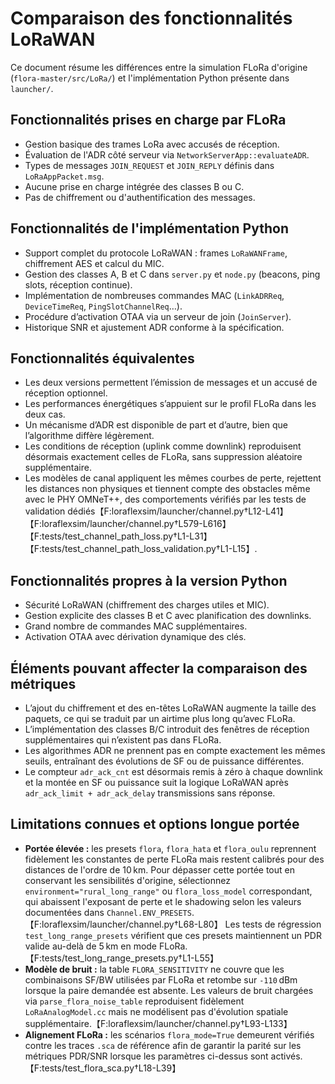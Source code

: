 # Comparaison des fonctionnalités LoRaWAN

Ce document résume les différences entre la simulation FLoRa d'origine
(`flora-master/src/LoRa/`) et l'implémentation Python présente dans `launcher/`.

## Fonctionnalités prises en charge par FLoRa

- Gestion basique des trames LoRa avec accusés de réception.
- Évaluation de l'ADR côté serveur via `NetworkServerApp::evaluateADR`.
- Types de messages ``JOIN_REQUEST`` et ``JOIN_REPLY`` définis dans
  `LoRaAppPacket.msg`.
- Aucune prise en charge intégrée des classes B ou C.
- Pas de chiffrement ou d'authentification des messages.

## Fonctionnalités de l'implémentation Python

- Support complet du protocole LoRaWAN : frames ``LoRaWANFrame``,
  chiffrement AES et calcul du MIC.
- Gestion des classes A, B et C dans `server.py` et `node.py` (beacons,
  ping slots, réception continue).
- Implémentation de nombreuses commandes MAC
  (``LinkADRReq``, ``DeviceTimeReq``, ``PingSlotChannelReq``…).
- Procédure d’activation OTAA via un serveur de join (`JoinServer`).
- Historique SNR et ajustement ADR conforme à la spécification.

## Fonctionnalités équivalentes

- Les deux versions permettent l’émission de messages et un accusé de
  réception optionnel.
- Les performances énergétiques s’appuient sur le profil FLoRa dans les
  deux cas.
- Un mécanisme d’ADR est disponible de part et d’autre, bien que
  l’algorithme diffère légèrement.
- Les conditions de réception (uplink comme downlink) reproduisent
  désormais exactement celles de FLoRa, sans suppression aléatoire
  supplémentaire.
- Les modèles de canal appliquent les mêmes courbes de perte, rejettent les
  distances non physiques et tiennent compte des obstacles même avec le PHY
  OMNeT++, des comportements vérifiés par les tests de validation
  dédiés【F:loraflexsim/launcher/channel.py†L12-L41】【F:loraflexsim/launcher/channel.py†L579-L616】【F:tests/test_channel_path_loss.py†L1-L31】【F:tests/test_channel_path_loss_validation.py†L1-L15】.

## Fonctionnalités propres à la version Python

- Sécurité LoRaWAN (chiffrement des charges utiles et MIC).
- Gestion explicite des classes B et C avec planification des downlinks.
- Grand nombre de commandes MAC supplémentaires.
- Activation OTAA avec dérivation dynamique des clés.

## Éléments pouvant affecter la comparaison des métriques

- L’ajout du chiffrement et des en-têtes LoRaWAN augmente la taille des
  paquets, ce qui se traduit par un airtime plus long qu’avec FLoRa.
- L’implémentation des classes B/C introduit des fenêtres de réception
  supplémentaires qui n’existent pas dans FLoRa.
- Les algorithmes ADR ne prennent pas en compte exactement les mêmes
  seuils, entraînant des évolutions de SF ou de puissance différentes.
- Le compteur `adr_ack_cnt` est désormais remis à zéro à chaque downlink
  et la montée en SF ou puissance suit la logique LoRaWAN après
  `adr_ack_limit + adr_ack_delay` transmissions sans réponse.

## Limitations connues et options longue portée

- **Portée élevée :** les presets `flora`, `flora_hata` et `flora_oulu` reprennent fidèlement les constantes de perte FLoRa mais restent calibrés pour des distances de l'ordre de 10 km. Pour dépasser cette portée tout en conservant les sensibilités d'origine, sélectionnez `environment="rural_long_range"` ou `flora_loss_model` correspondant, qui abaissent l'exposant de perte et le shadowing selon les valeurs documentées dans `Channel.ENV_PRESETS`.【F:loraflexsim/launcher/channel.py†L68-L80】 Les tests de régression `test_long_range_presets` vérifient que ces presets maintiennent un PDR valide au-delà de 5 km en mode FLoRa.【F:tests/test_long_range_presets.py†L1-L55】
- **Modèle de bruit :** la table `FLORA_SENSITIVITY` ne couvre que les combinaisons SF/BW utilisées par FLoRa et retombe sur `-110` dBm lorsque la paire demandée est absente. Les valeurs de bruit chargées via `parse_flora_noise_table` reproduisent fidèlement `LoRaAnalogModel.cc` mais ne modélisent pas d'évolution spatiale supplémentaire.【F:loraflexsim/launcher/channel.py†L93-L133】
- **Alignement FLoRa :** les scénarios `flora_mode=True` demeurent vérifiés contre les traces `.sca` de référence afin de garantir la parité sur les métriques PDR/SNR lorsque les paramètres ci-dessus sont activés.【F:tests/test_flora_sca.py†L18-L39】
